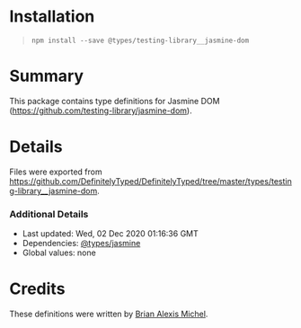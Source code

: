# Installation
> `npm install --save @types/testing-library__jasmine-dom`

# Summary
This package contains type definitions for Jasmine DOM (https://github.com/testing-library/jasmine-dom).

# Details
Files were exported from https://github.com/DefinitelyTyped/DefinitelyTyped/tree/master/types/testing-library__jasmine-dom.

### Additional Details
 * Last updated: Wed, 02 Dec 2020 01:16:36 GMT
 * Dependencies: [@types/jasmine](https://npmjs.com/package/@types/jasmine)
 * Global values: none

# Credits
These definitions were written by [Brian Alexis Michel](https://github.com/brrianalexis).

